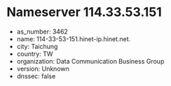 # Nameserver 114.33.53.151

* as_number: 3462
* name: 114-33-53-151.hinet-ip.hinet.net.
* city: Taichung
* country: TW
* organization: Data Communication Business Group
* version: Unknown
* dnssec: false
